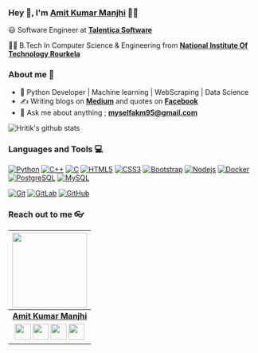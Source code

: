 
### Hey 👋, I'm [Amit Kumar Manjhi]() 👨‍💻



:smiley: Software Engineer at **[Talentica Software](https://www.talentica.com/)** 

👨‍🎓 B.Tech In Computer Science & Engineering from **[National Institute Of Technology Rourkela](https://nitrkl.ac.in/)** 

### About me :eyes:

- :dart: Python Developer | Machine learning | WebScraping | Data Science 
- :writing_hand: Writing blogs on  **[Medium](https://medium.com/@manjhi0107)** and quotes on **[Facebook](https://www.facebook.com/importShayari/)**
- :e-mail: Ask me about anything ; **[myselfakm95@gmail.com](myselfakm95@gmail.com)**

![Hritik's github stats](https://github-readme-stats.vercel.app/api?username=commityourdream&show_icons=true&hide_border=true)

### Languages and Tools :computer:
[![Python](https://img.shields.io/badge/-Python-black?style=flat&logo=python&link=https://github.com/commityourdream)](https://github.com/commityourdream) [![C++](https://img.shields.io/badge/-C++-00599C?style=flat&logo=c++&link=https://github.com/commityourdream)](https://github.com/commityourdream) [![C](https://img.shields.io/badge/-A8B9CC?style=flat&logo=c&logoColor=white&link=https://github.com/commityourdream)](https://github.com/commityourdream) 
[![HTML5](https://img.shields.io/badge/-HTML5-E34F26?style=flat&logo=html5&logoColor=white&link=https://github.com/commityourdream)](https://github.com/commityourdream) [![CSS3](https://img.shields.io/badge/-CSS3-1572B6?style=flat&logo=css3&link=https://github.com/commityourdream)](https://github.com/commityourdream) [![Bootstrap](https://img.shields.io/badge/-Bootstrap-563D7C?style=flat&logo=bootstrap&link=https://github.com/hritik5102)](https://github.com/commityourdream) 
[![Nodejs](https://img.shields.io/badge/-Nodejs-black?style=flat&logo=Node.js&link=https://github.com/commityourdream)](https://github.com/commityourdream) [![Docker](https://img.shields.io/badge/-Docker-black?style=flat&logo=docker&link=https://github.com/commityourdream)](https://github.com/commityourdream) [![PostgreSQL](https://img.shields.io/badge/-PostgreSQL-336791?style=flat&logo=postgresql&link=https://github.com/commityourdream)](https://github.com/commityourdream) [![MySQL](https://img.shields.io/badge/-MySQL-black?style=flat&logo=mysql&link=https://github.com/commityourdream)](https://github.com/commityourdream)

[![Git](https://img.shields.io/badge/-Git-black?style=flat&logo=git&link=https://github.com/commityourdream)](https://github.com/commityourdream) [![GitLab](https://img.shields.io/badge/-GitLab-FCA121?style=flat&logo=gitlab&link=https://github.com/commityourdream)](https://gitlab.com/commityourdream) [![GitHub](https://img.shields.io/badge/-GitHub-181717?style=flat&logo=github&link=https://github.com/commityourdream)](https://github.com/commityourdream)

### Reach out to me 👓

|  <a href="https://github.com/commityourdream"><img src="https://icon-library.net//images/icon-programmer/icon-programmer-14.jpg" width="150px" height="150px" /></a> |
|:---------------------------------------------------------------------------------------------------------------------------------------: |
|       **[Amit Kumar Manjhi](https://github.com/commityourdream)**                                                                                |
|<a href="https://twitter.com/akm_nitrkl"><img src="https://i.ibb.co/kmgQVyW/twitter.png" width="32px" height="32px"></a> <a href="https://github.com/commityourdream"><img src="https://cdn.iconscout.com/icon/free/png-256/github-108-438008.png" width="32px" height="32px"></a> <a href="https://www.facebook.com/people/Amit-Kumar-Manjhi/100004458345542"><img src="https://i.ibb.co/zmYNW4p/facebook.png" width="32px" height="32px"></a> <a href="https://www.linkedin.com/in/amit-kumar-manjhi-611a24104/"><img src="https://i.ibb.co/Kx2GSrT/linkedin.png" width="32px" height="32px"></a> |










<!--
**hritik5102/hritik5102** is a ✨ _special_ ✨ repository because its `README.md` (this file) appears on your GitHub profile.

Here are some ideas to get you started:

- 🔭 I’m currently working on ...
- 🌱 I’m currently learning ...
- 👯 I’m looking to collaborate on ...
- 🤔 I’m looking for help with ...
- 💬 Ask me about ...
- 📫 How to reach me: ...
- 😄 Pronouns: ...
- ⚡ Fun fact: ...
-->
